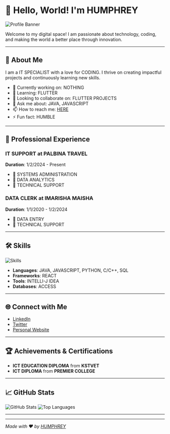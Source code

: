 # 👋 Hello, World! I'm HUMPHREY

![Profile Banner](https://unsplash.com/photos/person-holding-clear-glass-glass-xU5Mqq0Chck)

Welcome to my digital space! I am passionate about technology, coding, and making the world a better place through innovation.

---

## 🌟 About Me

I am a IT SPECIALIST with a love for CODING. I thrive on creating impactful projects and continuously learning new skills. 

- 🔭 Currently working on: NOTHING
- 🌱 Learning: FLUTTER
- 👯 Looking to collaborate on: FLUTTER PROJECTS
- 💬 Ask me about: JAVA, JAVASCRIPT
- 📫 How to reach me: [HERE](mailto:humblesys09@gmail.com)
- ⚡ Fun fact: HUMBLE

---

## 💼 Professional Experience

### IT SUPPORT at PALBINA TRAVEL
**Duration**: 1/2/2024 - Present

- 📌 SYSTEMS ADMINISTRATION
- 📌 DATA ANALYTICS
- 📌 TECHNICAL SUPPORT

### DATA CLERK at IMARISHA MAISHA
**Duration**: 1/1/2020 - 1/2/2024

- 📌 DATA ENTRY
- 📌 TECHNICAL SUPPORT

---

## 🛠️ Skills

![Skills]([https://link-to-your-skills-image.com/skills.png](https://unsplash.com/photos/macbook-pro-on-black-wooden-table-PNbDkQ2DDgM))

- **Languages**: JAVA, JAVASCRIPT, PYTHON, C/C++, SQL
- **Frameworks**: REACT
- **Tools**: INTELLI-J IDEA
- **Databases**: ACCESS

---

## 🌐 Connect with Me

- [LinkedIn](https://www.linkedin.com/in/humphrey-ngugi-132a601b9/)
- [Twitter](https://twitter.com/yourusername)
- [Personal Website](https://yourwebsite.com)

---

## 🏆 Achievements & Certifications

- **ICT EDUCATION DIPLOMA** from **KSTVET**
- **ICT DIPLOMA** from **PREMIER COLLEGE**

---

## 📈 GitHub Stats

![GitHub Stats](https://github-readme-stats.vercel.app/api?username=humphrey1000&show_icons=true&theme=radical)
![Top Languages](https://github-readme-stats.vercel.app/api/top-langs/?username=humphrey1000&layout=compact&theme=radical)

---

<!-- ## 🔗 My Projects

### [Project Name 1]
**Description**: [Brief description of the project]
- [GitHub Repo](https://github.com/yourusername/projectname)
- [Live Demo](https://projectdemo.com)

### [Project Name 2]
**Description**: [Brief description of the project]
- [GitHub Repo](https://github.com/yourusername/projectname)
- [Live Demo](https://projectdemo.com) -->

---

*Made with ❤️ by [HUMPHREY](https://github.com/humphrey1000)*



<!---
humphrey1000/humphrey1000 is a ✨ special ✨ repository because its `README.md` (this file) appears on your GitHub profile.
You can click the Preview link to take a look at your changes.
--->
